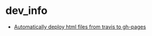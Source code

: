 # dev_info
* [Automatically deploy html files from travis to gh-pages](https://gist.github.com/domenic/ec8b0fc8ab45f39403dd)

